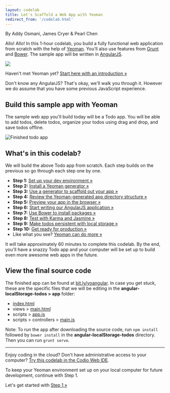 ```yaml
---
layout: codelab
title: Let's Scaffold a Web App with Yeoman
redirect_from: '/codelab.html'
---
```


<p class="authors">By Addy Osmani, James Cryer &amp; Pearl Chen</p>

Allo! Allo! In this 1-hour codelab, you build a fully functional web application from scratch with the help of [Yeoman](http://yeoman.io). You'll also use features from [Grunt](http://gruntjs.com) and [Bower](http://bower.io/). The sample app will be written in [AngularJS](https://angularjs.org/).

<p class="mast-intro"><img src="/assets/img/yeoman-008.png"></p>

Haven't met Yeoman yet? [Start here with an introduction &raquo;](codelab/meet-yeoman.html)

<!-- The command line is where Yeoman, Grunt, and Bower commands are typed. If you're not familiar with your operating system's command line, here's a [cheatsheet to keep handy &raquo;](cli-cheatsheet.html) -->

Don't know any AngularJS? That's okay, we'll walk you through it. However we do assume that you have some previous JavaScript experience.

## Build this sample app with Yeoman

The sample web app you'll build today will be a Todo app. You will be able to add todos, delete todos, organize your todos using drag and drop, and save todos offline.

![Finished todo app](/assets/img/codelab/image_2.png)

<h2 id="toc">What's in this codelab?</h2>

We will build the above Todo app from scratch. Each step builds on the previous so go through each step one by one.

* **Step 1:** [Set up your dev environment &raquo;](codelab/setup.html)
* **Step 2:** [Install a Yeoman generator &raquo;](codelab/install-generators.html)
* **Step 3:** [Use a generator to scaffold out your app &raquo;](codelab/scaffold-app.html)
* **Step 4:** [Review the Yeoman-generated app directory structure &raquo;](codelab/review-generated-files.html)
* **Step 5:** [Preview your app in the browser &raquo;](codelab/preview-inbrowser.html)
* **Step 6:** [Start writing our AngularJS application &raquo;](codelab/write-app.html)
* **Step 7:** [Use Bower to install packages &raquo;](codelab/install-packages.html)
* **Step 8:** [Test with Karma and Jasmine &raquo;](codelab/write-unit-tests.html)
* **Step 9:** [Make todos persistent with local storage &raquo;](codelab/local-storage.html)
* **Step 10:** [Get ready for production &raquo;](codelab/prepare-production.html)
* Like what you see? [Yeoman can do more &raquo;](codelab/keep-going.html)

It will take approximately 60 minutes to complete this codelab. By the end, you'll have a snazzy Todo app and your computer will be set up to build even more awesome web apps in the future.

<div class="note important" id="source-files">

  <h2>View the final source code</h2>

  <p>The finished app can be found at <a href="https://github.com/addyosmani/yeoman-examples/tree/master/angular-localStorage-todos">bit.ly/yoangular</a>. In case you get stuck, these are the specific files that we will be editing in the <strong>angular-localStorage-todos &gt; app</strong> folder:</p>

  <ul>
    <li>
      <a href="https://github.com/addyosmani/yeoman-examples/blob/master/angular-localStorage-todos/app/index.html">index.html</a>
    </li>
    <li>
      views &gt;
      <a href="https://github.com/addyosmani/yeoman-examples/blob/master/angular-localStorage-todos/app/views/main.html">main.html</a>
    </li>
    <li>
      scripts &gt;
      <a href="https://github.com/addyosmani/yeoman-examples/blob/master/angular-localStorage-todos/app/scripts/app.js">app.js</a></li>
    <li>
      scripts &gt; controllers &gt;
      <a href="https://github.com/addyosmani/yeoman-examples/blob/master/angular-localStorage-todos/app/scripts/controllers/main.js">main.js</a>
    </li>
  </ul>

  <p>Note: To run the app after downloading the source code, run <code>npm install</code> followed by <code>bower install</code> in the <strong>angular-localStorage-todos</strong> directory. Then you can run <code>grunt serve</code>.</p>

</div>

<hr>

<div class="note tip">

  <p>Enjoy coding in the cloud? Don't have administrative access to your computer? <a href="https://github.com/codio/tutorial_yo_angular">Try this codelab in the Codio Web IDE</a>.</p>

  <p>To keep your Yeoman environment set up on your local computer for future development, continue with Step 1.</p>

</div>

<p class="codelab-paging">
  Let's get started with
  <a href="codelab/setup.html">Step 1 &raquo;</a>
</p>
